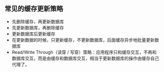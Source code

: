 ## 常见的缓存更新策略

- 先删除缓存，再更新数据库
- 先更新数据库，再删除缓存
- 更新数据库后更新缓存
- 在更新数据的时候，只更新缓存，不更新数据库，后面缓存异步地批量更新数据库
- Read/Write Through（读穿 / 写穿）策略：应用程序只和缓存交互，不再和数据库交互，而是由缓存和数据库交互，相当于更新数据库的操作由缓存自己代理了。